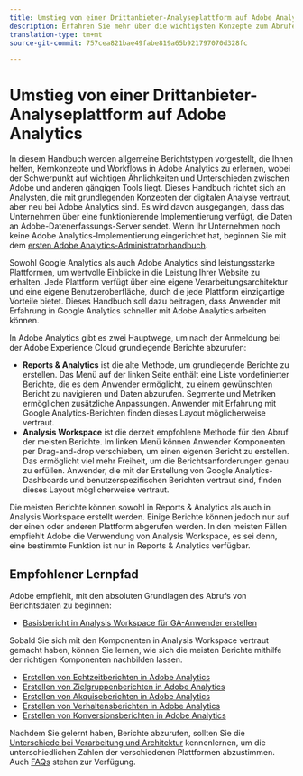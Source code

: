 ```yaml
---
title: Umstieg von einer Drittanbieter-Analyseplattform auf Adobe Analytics
description: Erfahren Sie mehr über die wichtigsten Konzepte zum Abrufen von Berichten, die auf Anwender ausgerichtet sind, die mit anderen Plattformen wie Google Analytics vertraut sind.
translation-type: tm+mt
source-git-commit: 757cea821bae49fabe819a65b921797070d328fc

---
```



# Umstieg von einer Drittanbieter-Analyseplattform auf Adobe Analytics

In diesem Handbuch werden allgemeine Berichtstypen vorgestellt, die Ihnen helfen, Kernkonzepte und Workflows in Adobe Analytics zu erlernen, wobei der Schwerpunkt auf wichtigen Ähnlichkeiten und Unterschieden zwischen Adobe und anderen gängigen Tools liegt. Dieses Handbuch richtet sich an Analysten, die mit grundlegenden Konzepten der digitalen Analyse vertraut, aber neu bei Adobe Analytics sind. Es wird davon ausgegangen, dass das Unternehmen über eine funktionierende Implementierung verfügt, die Daten an Adobe-Datenerfassungs-Server sendet. Wenn Ihr Unternehmen noch keine Adobe Analytics-Implementierung eingerichtet hat, beginnen Sie mit dem [ersten Adobe Analytics-Administratorhandbuch](/help/admin/admin-console/first-admin-guide.md).

Sowohl Google Analytics als auch Adobe Analytics sind leistungsstarke Plattformen, um wertvolle Einblicke in die Leistung Ihrer Website zu erhalten. Jede Plattform verfügt über eine eigene Verarbeitungsarchitektur und eine eigene Benutzeroberfläche, durch die jede Plattform einzigartige Vorteile bietet. Dieses Handbuch soll dazu beitragen, dass Anwender mit Erfahrung in Google Analytics schneller mit Adobe Analytics arbeiten können.

In Adobe Analytics gibt es zwei Hauptwege, um nach der Anmeldung bei der Adobe Experience Cloud grundlegende Berichte abzurufen:

* **Reports &amp; Analytics** ist die alte Methode, um grundlegende Berichte zu erstellen. Das Menü auf der linken Seite enthält eine Liste vordefinierter Berichte, die es dem Anwender ermöglicht, zu einem gewünschten Bericht zu navigieren und Daten abzurufen. Segmente und Metriken ermöglichen zusätzliche Anpassungen. Anwender mit Erfahrung mit Google Analytics-Berichten finden dieses Layout möglicherweise vertraut.
* **Analysis Workspace** ist die derzeit empfohlene Methode für den Abruf der meisten Berichte. Im linken Menü können Anwender Komponenten per Drag-and-drop verschieben, um einen eigenen Bericht zu erstellen. Das ermöglicht viel mehr Freiheit, um die Berichtsanforderungen genau zu erfüllen. Anwender, die mit der Erstellung von Google Analytics-Dashboards und benutzerspezifischen Berichten vertraut sind, finden dieses Layout möglicherweise vertraut.

Die meisten Berichte können sowohl in Reports &amp; Analytics als auch in Analysis Workspace erstellt werden. Einige Berichte können jedoch nur auf der einen oder anderen Plattform abgerufen werden. In den meisten Fällen empfiehlt Adobe die Verwendung von Analysis Workspace, es sei denn, eine bestimmte Funktion ist nur in Reports &amp; Analytics verfügbar.

## Empfohlener Lernpfad

Adobe empfiehlt, mit den absoluten Grundlagen des Abrufs von Berichtsdaten zu beginnen:

* [Basisbericht in Analysis Workspace für GA-Anwender erstellen](reports/create-report.md)

Sobald Sie sich mit den Komponenten in Analysis Workspace vertraut gemacht haben, können Sie lernen, wie sich die meisten Berichte mithilfe der richtigen Komponenten nachbilden lassen.

* [Erstellen von Echtzeitberichten in Adobe Analytics](reports/realtime-reports.md)
* [Erstellen von Zielgruppenberichten in Adobe Analytics](reports/audience-reports.md)
* [Erstellen von Akquiseberichten in Adobe Analytics](reports/acquisition-reports.md)
* [Erstellen von Verhaltensberichten in Adobe Analytics](reports/behavior-reports.md)
* [Erstellen von Konversionsberichten in Adobe Analytics](reports/conversions-reports.md)

Nachdem Sie gelernt haben, Berichte abzurufen, sollten Sie die [Unterschiede bei Verarbeitung und Architektur](processing-differences.md) kennenlernen, um die unterschiedlichen Zahlen der verschiedenen Plattformen abzustimmen. Auch [FAQs](faq.md) stehen zur Verfügung.
